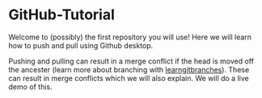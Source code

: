 # GitHub-Tutorial

Welcome to (possibly) the first repository you will use! Here we will learn how to push and pull using Github desktop. 

Pushing and pulling can result in a merge conflict if the head is moved off the ancester (learn more about branching with [learngitbranches](https://learngitbranching.js.org/?locale=en_US)). These can result in merge conflicts which we will also explain. 
We will do a live demo of this.
